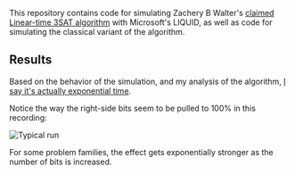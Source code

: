 This repository contains code for simulating Zachery B Walter's [claimed Linear-time 3SAT algorithm](http://arxiv.org/abs/1510.00409) with Microsoft's LIQUID, as well as code for simulating the classical variant of the algorithm.

## Results

Based on the behavior of the simulation, and my analysis of the algorithm, [I say it's actually exponential time](http://algorithmicassertions.com/post/1617).

Notice the way the right-side bits seem to be pulled to 100% in this recording:

![Typical run](http://algorithmicassertions.com/assets/2016-06-19-quantum-vs-np-2b/simulation-trace.gif)

For some problem families, the effect gets exponentially stronger as the number of bits is increased.
